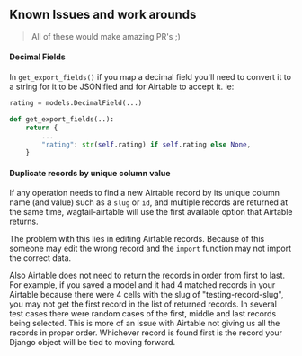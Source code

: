 ## Known Issues and work arounds
> All of these would make amazing PR's ;)

#### Decimal Fields
In `get_export_fields()` if you map a decimal field you'll need to convert it to a string for it to be JSONified and for Airtable to accept it. ie:
```python
rating = models.DecimalField(...)

def get_export_fields(..):
    return {
        ...
        "rating": str(self.rating) if self.rating else None,
    }
```

#### Duplicate records by unique column value
If any operation needs to find a new Airtable record by its unique column name (and value) such as a `slug` or `id`, and multiple records are returned at the same time, wagtail-airtable will use the first available option that Airtable returns.

The problem with this lies in editing Airtable records. Because of this someone may edit the wrong record and the `import` function may not import the correct data.

Also Airtable does not need to return the records in order from first to last. For example, if you saved a model and it had 4 matched records in your Airtable because there were 4 cells with the slug of "testing-record-slug", you may not get the first record in the list of returned records. In several test cases there were random cases of the first, middle and last records being selected. This is more of an issue with Airtable not giving us all the records in proper order. Whichever record is found first is the record your Django object will be tied to moving forward.
